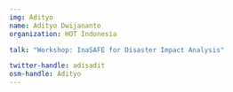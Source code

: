 ```yaml
---
img: Adityo
name: Adityo Dwijananto
organization: HOT Indonesia

talk: "Workshop: InaSAFE for Disaster Impact Analysis"

twitter-handle: adisadit
osm-handle: Adityo
---
```

